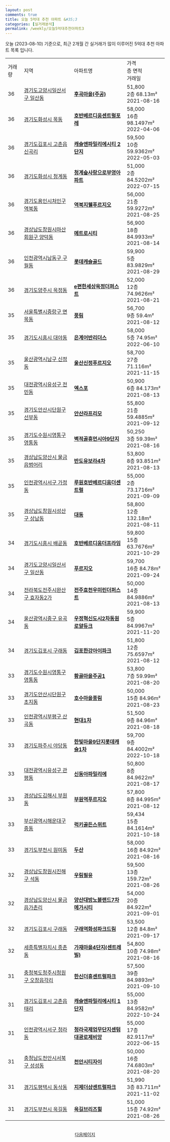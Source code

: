 ```yaml
---
layout: post
comments: true
title: 오늘 5억대 추천 아파트 &#35;3
categories: [실거래분석]
permalink: /weekly/오늘5억대추천아파트3
---
```


오늘 (2023-08-10) 기준으로, 최근 2개월 간 실거래가 많이 이루어진 5억대 추천 아파트 목록 입니다.

<table class="sortable">
  <tr>
    <td>거래량</td>
    <td>지역</td>
    <td>아파트명</td>
    <td>가격<br>층 면적<br>거래일</td>
  </tr>

  <tr class="item">
    <td>36</td>
    <td><a href="/apt/경기도고양시일산서구일산동">경기도고양시일산서구 일산동</a></td>
    <td style="font-weight: bold;"><a href="/apt/경기도고양시일산서구일산동후곡마을(주공)">후곡마을(주공)</a></td>
    <td>51,800<br>2층  68.13m²<br>2021-08-16</td>
  </tr>

  <tr class="item">
    <td>36</td>
    <td><a href="/apt/경기도화성시목동">경기도화성시 목동</a></td>
    <td style="font-weight: bold;"><a href="/apt/경기도화성시목동호반베르디움센트럴포레">호반베르디움센트럴포레</a></td>
    <td>58,000<br>16층  98.1497m²<br>2022-04-06</td>
  </tr>

  <tr class="item">
    <td>36</td>
    <td><a href="/apt/경기도김포시고촌읍신곡리">경기도김포시 고촌읍신곡리</a></td>
    <td style="font-weight: bold;"><a href="/apt/경기도김포시고촌읍신곡리캐슬앤파밀리에시티2단지">캐슬앤파밀리에시티 2단지</a></td>
    <td>59,500<br>10층  59.9362m²<br>2022-05-03</td>
  </tr>

  <tr class="item">
    <td>36</td>
    <td><a href="/apt/경기도화성시청계동">경기도화성시 청계동</a></td>
    <td style="font-weight: bold;"><a href="/apt/경기도화성시청계동청계숲사랑으로부영아파트">청계숲사랑으로부영아파트</a></td>
    <td>51,000<br>2층  84.5202m²<br>2022-07-15</td>
  </tr>

  <tr class="item">
    <td>36</td>
    <td><a href="/apt/경기도용인시처인구역북동">경기도용인시처인구 역북동</a></td>
    <td style="font-weight: bold;"><a href="/apt/경기도용인시처인구역북동역북지웰푸르지오">역북지웰푸르지오</a></td>
    <td>56,000<br>21층  59.9272m²<br>2021-08-25</td>
  </tr>

  <tr class="item">
    <td>36</td>
    <td><a href="/apt/경상남도창원시마산회원구양덕동">경상남도창원시마산회원구 양덕동</a></td>
    <td style="font-weight: bold;"><a href="/apt/경상남도창원시마산회원구양덕동메트로시티">메트로시티</a></td>
    <td>56,900<br>18층  84.9933m²<br>2021-08-14</td>
  </tr>

  <tr class="item">
    <td>36</td>
    <td><a href="/apt/인천광역시남동구구월동">인천광역시남동구 구월동</a></td>
    <td style="font-weight: bold;"><a href="/apt/인천광역시남동구구월동롯데캐슬골드">롯데캐슬골드</a></td>
    <td>59,900<br>5층  83.9829m²<br>2021-08-29</td>
  </tr>

  <tr class="item">
    <td>36</td>
    <td><a href="/apt/경기도양주시옥정동">경기도양주시 옥정동</a></td>
    <td style="font-weight: bold;"><a href="/apt/경기도양주시옥정동e편한세상옥정더퍼스트">e편한세상옥정더퍼스트</a></td>
    <td>52,000<br>12층  74.9626m²<br>2021-08-21</td>
  </tr>

  <tr class="item">
    <td>35</td>
    <td><a href="/apt/서울특별시중랑구면목동">서울특별시중랑구 면목동</a></td>
    <td style="font-weight: bold;"><a href="/apt/서울특별시중랑구면목동풍림">풍림</a></td>
    <td>56,700<br>9층  59.4m²<br>2021-08-12</td>
  </tr>

  <tr class="item">
    <td>35</td>
    <td><a href="/apt/경기도시흥시대야동">경기도시흥시 대야동</a></td>
    <td style="font-weight: bold;"><a href="/apt/경기도시흥시대야동은계어반리더스">은계어반리더스</a></td>
    <td>58,000<br>5층  74.95m²<br>2022-06-10</td>
  </tr>

  <tr class="item">
    <td>35</td>
    <td><a href="/apt/울산광역시남구신정동">울산광역시남구 신정동</a></td>
    <td style="font-weight: bold;"><a href="/apt/울산광역시남구신정동울산신정푸르지오">울산신정푸르지오</a></td>
    <td>58,700<br>27층  71.116m²<br>2021-11-15</td>
  </tr>

  <tr class="item">
    <td>35</td>
    <td><a href="/apt/대전광역시유성구전민동">대전광역시유성구 전민동</a></td>
    <td style="font-weight: bold;"><a href="/apt/대전광역시유성구전민동엑스포">엑스포</a></td>
    <td>50,900<br>6층  84.173m²<br>2021-08-13</td>
  </tr>

  <tr class="item">
    <td>35</td>
    <td><a href="/apt/경기도안산시단원구선부동">경기도안산시단원구 선부동</a></td>
    <td style="font-weight: bold;"><a href="/apt/경기도안산시단원구선부동안산라프리모">안산라프리모</a></td>
    <td>55,800<br>21층  59.4885m²<br>2021-09-12</td>
  </tr>

  <tr class="item">
    <td>35</td>
    <td><a href="/apt/경기도수원시영통구영통동">경기도수원시영통구 영통동</a></td>
    <td style="font-weight: bold;"><a href="/apt/경기도수원시영통구영통동벽적골휴먼시아9단지">벽적골휴먼시아9단지</a></td>
    <td>50,250<br>3층  59.39m²<br>2021-08-16</td>
  </tr>

  <tr class="item">
    <td>35</td>
    <td><a href="/apt/경상남도양산시물금읍범어리">경상남도양산시 물금읍범어리</a></td>
    <td style="font-weight: bold;"><a href="/apt/경상남도양산시물금읍범어리반도유보라4차">반도유보라4차</a></td>
    <td>53,800<br>8층  93.851m²<br>2021-08-13</td>
  </tr>

  <tr class="item">
    <td>35</td>
    <td><a href="/apt/인천광역시서구가정동">인천광역시서구 가정동</a></td>
    <td style="font-weight: bold;"><a href="/apt/인천광역시서구가정동루원호반베르디움더센트럴">루원호반베르디움더센트럴</a></td>
    <td>55,000<br>2층  73.1716m²<br>2021-09-09</td>
  </tr>

  <tr class="item">
    <td>35</td>
    <td><a href="/apt/경상남도창원시성산구상남동">경상남도창원시성산구 상남동</a></td>
    <td style="font-weight: bold;"><a href="/apt/경상남도창원시성산구상남동대동">대동</a></td>
    <td>58,800<br>12층  132.18m²<br>2021-08-11</td>
  </tr>

  <tr class="item">
    <td>34</td>
    <td><a href="/apt/경기도시흥시배곧동">경기도시흥시 배곧동</a></td>
    <td style="font-weight: bold;"><a href="/apt/경기도시흥시배곧동호반베르디움더프라임">호반베르디움더프라임</a></td>
    <td>59,800<br>15층  63.7676m²<br>2021-10-29</td>
  </tr>

  <tr class="item">
    <td>34</td>
    <td><a href="/apt/경기도고양시일산서구일산동">경기도고양시일산서구 일산동</a></td>
    <td style="font-weight: bold;"><a href="/apt/경기도고양시일산서구일산동푸르지오">푸르지오</a></td>
    <td>59,700<br>16층  84.78m²<br>2021-09-24</td>
  </tr>

  <tr class="item">
    <td>34</td>
    <td><a href="/apt/전라북도전주시완산구효자동2가">전라북도전주시완산구 효자동2가</a></td>
    <td style="font-weight: bold;"><a href="/apt/전라북도전주시완산구효자동2가전주효천우미린더퍼스트">전주효천우미린더퍼스트</a></td>
    <td>50,000<br>14층  84.9886m²<br>2021-08-13</td>
  </tr>

  <tr class="item">
    <td>34</td>
    <td><a href="/apt/울산광역시중구유곡동">울산광역시중구 유곡동</a></td>
    <td style="font-weight: bold;"><a href="/apt/울산광역시중구유곡동우정혁신도시2차동원로얄듀크">우정혁신도시2차동원로얄듀크</a></td>
    <td>59,900<br>5층  84.9967m²<br>2021-11-20</td>
  </tr>

  <tr class="item">
    <td>34</td>
    <td><a href="/apt/경기도김포시구래동">경기도김포시 구래동</a></td>
    <td style="font-weight: bold;"><a href="/apt/경기도김포시구래동김포한강아이파크">김포한강아이파크</a></td>
    <td>51,800<br>12층  75.6597m²<br>2021-08-12</td>
  </tr>

  <tr class="item">
    <td>33</td>
    <td><a href="/apt/경기도수원시영통구영통동">경기도수원시영통구 영통동</a></td>
    <td style="font-weight: bold;"><a href="/apt/경기도수원시영통구영통동황골마을주공1">황골마을주공1</a></td>
    <td>53,800<br>7층  59.99m²<br>2021-08-20</td>
  </tr>

  <tr class="item">
    <td>33</td>
    <td><a href="/apt/경기도안산시단원구초지동">경기도안산시단원구 초지동</a></td>
    <td style="font-weight: bold;"><a href="/apt/경기도안산시단원구초지동호수마을풍림">호수마을풍림</a></td>
    <td>50,000<br>15층  84.96m²<br>2021-08-23</td>
  </tr>

  <tr class="item">
    <td>33</td>
    <td><a href="/apt/인천광역시부평구산곡동">인천광역시부평구 산곡동</a></td>
    <td style="font-weight: bold;"><a href="/apt/인천광역시부평구산곡동현대1차">현대1차</a></td>
    <td>51,500<br>9층  84.96m²<br>2021-08-18</td>
  </tr>

  <tr class="item">
    <td>33</td>
    <td><a href="/apt/경기도파주시야당동">경기도파주시 야당동</a></td>
    <td style="font-weight: bold;"><a href="/apt/경기도파주시야당동한빛마을9단지롯데캐슬1차">한빛마을9단지롯데캐슬1차</a></td>
    <td>59,700<br>9층  84.4002m²<br>2022-10-18</td>
  </tr>

  <tr class="item">
    <td>33</td>
    <td><a href="/apt/대전광역시유성구관평동">대전광역시유성구 관평동</a></td>
    <td style="font-weight: bold;"><a href="/apt/대전광역시유성구관평동신동아파밀리에">신동아파밀리에</a></td>
    <td>50,800<br>8층  84.9622m²<br>2021-08-17</td>
  </tr>

  <tr class="item">
    <td>33</td>
    <td><a href="/apt/경상남도김해시부원동">경상남도김해시 부원동</a></td>
    <td style="font-weight: bold;"><a href="/apt/경상남도김해시부원동부원역푸르지오">부원역푸르지오</a></td>
    <td>57,800<br>8층  84.995m²<br>2021-08-12</td>
  </tr>

  <tr class="item">
    <td>33</td>
    <td><a href="/apt/부산광역시해운대구중동">부산광역시해운대구 중동</a></td>
    <td style="font-weight: bold;"><a href="/apt/부산광역시해운대구중동럭키골든스위트">럭키골든스위트</a></td>
    <td>59,434<br>15층  84.1614m²<br>2021-10-18</td>
  </tr>

  <tr class="item">
    <td>33</td>
    <td><a href="/apt/경기도부천시원미동">경기도부천시 원미동</a></td>
    <td style="font-weight: bold;"><a href="/apt/경기도부천시원미동두산">두산</a></td>
    <td>58,000<br>16층  84.92m²<br>2021-08-16</td>
  </tr>

  <tr class="item">
    <td>32</td>
    <td><a href="/apt/경상남도창원시진해구석동">경상남도창원시진해구 석동</a></td>
    <td style="font-weight: bold;"><a href="/apt/경상남도창원시진해구석동우림필유">우림필유</a></td>
    <td>59,500<br>13층  159.72m²<br>2021-08-26</td>
  </tr>

  <tr class="item">
    <td>32</td>
    <td><a href="/apt/경상남도양산시물금읍가촌리">경상남도양산시 물금읍가촌리</a></td>
    <td style="font-weight: bold;"><a href="/apt/경상남도양산시물금읍가촌리양산대방노블랜드7차메가시티">양산대방노블랜드7차메가시티</a></td>
    <td>54,000<br>20층  84.922m²<br>2021-09-01</td>
  </tr>

  <tr class="item">
    <td>32</td>
    <td><a href="/apt/경기도김포시구래동">경기도김포시 구래동</a></td>
    <td style="font-weight: bold;"><a href="/apt/경기도김포시구래동구래역화성파크드림">구래역화성파크드림</a></td>
    <td>53,500<br>12층  84.8m²<br>2021-09-17</td>
  </tr>

  <tr class="item">
    <td>32</td>
    <td><a href="/apt/세종특별자치시종촌동">세종특별자치시 종촌동</a></td>
    <td style="font-weight: bold;"><a href="/apt/세종특별자치시종촌동가재마을4단지(센트레빌)">가재마을4단지(센트레빌)</a></td>
    <td>54,800<br>10층  74.98m²<br>2021-08-16</td>
  </tr>

  <tr class="item">
    <td>31</td>
    <td><a href="/apt/충청북도청주시청원구오창읍각리">충청북도청주시청원구 오창읍각리</a></td>
    <td style="font-weight: bold;"><a href="/apt/충청북도청주시청원구오창읍각리한신더휴센트럴파크">한신더휴센트럴파크</a></td>
    <td>57,500<br>39층  84.9893m²<br>2021-09-10</td>
  </tr>

  <tr class="item">
    <td>31</td>
    <td><a href="/apt/경기도김포시고촌읍태리">경기도김포시 고촌읍태리</a></td>
    <td style="font-weight: bold;"><a href="/apt/경기도김포시고촌읍태리캐슬앤파밀리에시티1단지">캐슬앤파밀리에시티 1단지</a></td>
    <td>55,000<br>13층  84.9582m²<br>2022-10-24</td>
  </tr>

  <tr class="item">
    <td>31</td>
    <td><a href="/apt/인천광역시서구청라동">인천광역시서구 청라동</a></td>
    <td style="font-weight: bold;"><a href="/apt/인천광역시서구청라동청라국제업무단지센텀대광로제비앙">청라국제업무단지센텀대광로제비앙</a></td>
    <td>55,000<br>17층  82.9117m²<br>2022-06-15</td>
  </tr>

  <tr class="item">
    <td>31</td>
    <td><a href="/apt/충청남도천안시서북구성성동">충청남도천안시서북구 성성동</a></td>
    <td style="font-weight: bold;"><a href="/apt/충청남도천안시서북구성성동천안시티자이">천안시티자이</a></td>
    <td>50,000<br>16층  74.6803m²<br>2021-08-20</td>
  </tr>

  <tr class="item">
    <td>31</td>
    <td><a href="/apt/경기도평택시동삭동">경기도평택시 동삭동</a></td>
    <td style="font-weight: bold;"><a href="/apt/경기도평택시동삭동지제더샵센트럴파크">지제더샵센트럴파크</a></td>
    <td>51,990<br>3층  83.711m²<br>2021-11-02</td>
  </tr>

  <tr class="item">
    <td>31</td>
    <td><a href="/apt/경기도부천시옥길동">경기도부천시 옥길동</a></td>
    <td style="font-weight: bold;"><a href="/apt/경기도부천시옥길동옥길브리즈힐">옥길브리즈힐</a></td>
    <td>51,000<br>15층  74.92m²<br>2021-08-26</td>
  </tr>

  <tr>
      <script async src="https://pagead2.googlesyndication.com/pagead/js/adsbygoogle.js?client=ca-pub-3485438051770037"
          crossorigin="anonymous"></script>
      <ins class="adsbygoogle"
          style="display:block"
          data-ad-format="fluid"
          data-ad-layout-key="-fb+5w+4e-db+86"
          data-ad-client="ca-pub-3485438051770037"
          data-ad-slot="1827090281"></ins>
      <script>
          (adsbygoogle = window.adsbygoogle || []).push({});
      </script>
  </tr>
    
</table>

<br>
<center><a href="/weekly/오늘5억대추천아파트">다음페이지</a></center>
<br><br>
